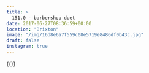 ```yaml
---
title: >
  151.0 - barbershop duet
date: 2017-06-27T08:36:59+00:00
location: "Brixton"
image: "/img/16d8e6a7f559c08e5719e8486df0b43c.jpg"
draft: false
instagram: true
---
```


{{<photo src="/img/16d8e6a7f559c08e5719e8486df0b43c.jpg">}}
